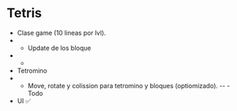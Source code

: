 # Tetris

- Clase game (10 lineas por lvl). 
- - Update de los bloque
- -
-  Tetromino
- - Move, rotate y colission para tetromino y bloques (optiomizado).
-- - Todo
- UI ✅
